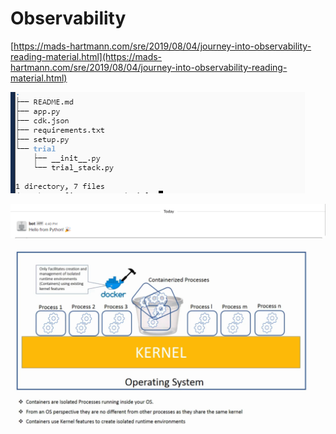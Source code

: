 # Observability

[https://mads-hartmann.com/sre/2019/08/04/journey-into-observability-reading-material.html](https://mads-hartmann.com/sre/2019/08/04/journey-into-observability-reading-material.html)

![](../.gitbook/assets/image%20%28119%29.png)

![](../.gitbook/assets/image%20%28169%29.png)

![](../.gitbook/assets/image%20%28137%29.png)

